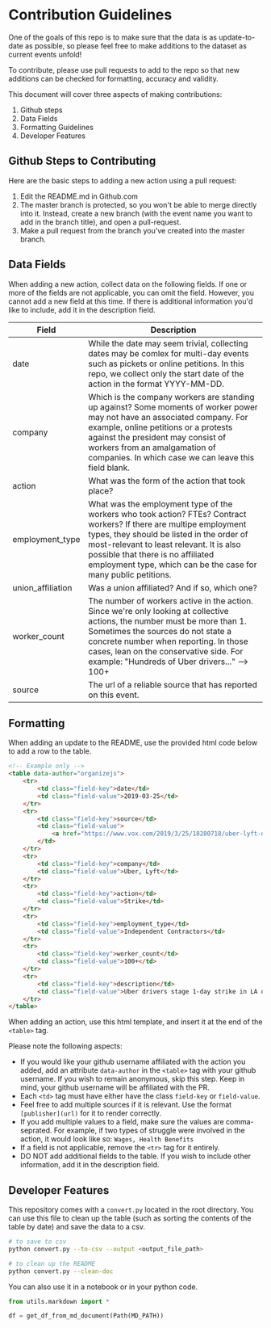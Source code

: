 # Contribution Guidelines

One of the goals of this repo is to make sure that the data is as update-to-date as possible, so please feel free to make additions to the dataset as current events unfold!

To contribute, please use pull requests to add to the repo so that new additions can be checked for formatting, accuracy and validity.

This document will cover three aspects of making contributions:
1. Github steps
1. Data Fields
1. Formatting Guidelines
1. Developer Features

## Github Steps to Contributing
Here are the basic steps to adding a new action using a pull request:
1. Edit the README.md in Github.com
1. The master branch is protected, so you won't be able to merge directly into
   it. Instead, create a new branch (with the event name you want to add in
   the branch title), and open a pull-request.
1. Make a pull request from the branch you've created into the master branch.

## Data Fields

When adding a new action, collect data on the following fields. If one or more
of the fields are not applicable, you can omit the field. However, you cannot
add a new field at this time. If there is additional information you'd like to
include, add it in the description field.

| Field | Description |
| --- | --- |
| date | While the date may seem trivial, collecting dates may be comlex for multi-day events such as pickets or online petitions. In this repo, we collect only the start date of the action in the format YYYY-MM-DD. |
| company | Which is the company workers are standing up against? Some moments of worker power may not have an associated company. For example, online petitions or a protests against the president may consist of workers from an amalgamation of companies. In which case we can leave this field blank. |
| action | What was the form of the action that took place? |
| employment_type | What was the employment type of the workers who took action? FTEs? Contract workers? If there are multipe employment types, they should be listed in the order of most-relevant to least relevant. It is also possible that there is no affiliated employment type, which can be the case for many public petitions. |
| union_affiliation | Was a union affiliated? And if so, which one? |
| worker_count | The number of workers active in the action. Since we're only looking at collective actions, the number must be more than 1. Sometimes the sources do not state a concrete number when reporting. In those cases, lean on the conservative side. For example: "Hundreds of Uber drivers..." --> 100+ |
| source | The url of a reliable source that has reported on this event. |

## Formatting
When adding an update to the README, use the provided html code below to add a
row to the table.

```html
<!-- Example only -->
<table data-author="organizejs">
    <tr>
        <td class="field-key">date</td>
        <td class="field-value">2019-03-25</td>
    </tr>
    <tr>
        <td class="field-key">source</td>
        <td class="field-value">
            <a href="https://www.vox.com/2019/3/25/18280718/uber-lyft-drivers-strike-la-los-angeles">Vox</a>
        </td>
    </tr>
    <tr>
        <td class="field-key">company</td>
        <td class="field-value">Uber, Lyft</td>
    </tr>
    <tr>
        <td class="field-key">action</td>
        <td class="field-value">Strike</td>
    </tr>
    <tr>
        <td class="field-key">employment_type</td>
        <td class="field-value">Independent Contractors</td>
    </tr>
    <tr>
        <td class="field-key">worker_count</td>
        <td class="field-value">100+</td>
    </tr>
    <tr>
        <td class="field-key">description</td>
        <td class="field-value">Uber drivers stage 1-day strike in LA over cut reduction, Lyft drivers join</td>
    </tr>
</table>
```
When adding an action, use this html template, and insert it at the end of the `<table>` tag.

Please note the following aspects:
- If you would like your github username affiliated with the action you added,
  add an attribute `data-author` in the `<table>` tag with your github username.
  If you wish to remain anonymous, skip this step. Keep in mind, your github
  username will be affiliated with the PR.
- Each `<td>` tag must have either have the class `field-key` or `field-value`.
- Feel free to add multiple sources if it is relevant. Use the format
  `[publisher](url)` for it to render correctly.
- If you add multiple values to a field, make sure the values are
  comma-seprated. For example, if two types of struggle were involved in the action,
  it would look like so: `Wages, Health Benefits`
- If a field is not applicable, remove the `<tr>` tag for it entirely.
- DO NOT add additional fields to the table. If you wish to include other
  information, add it in the description field.

## Developer Features

This repository comes with a `convert.py` located in the root directory. You can
use this file to clean up the table (such as sorting the contents of the table by
date) and save the data to a csv.

```sh
# to save to csv
python convert.py --to-csv --output <output_file_path>

# to clean up the README
python convert.py --clean-doc
```

You can also use it in a notebook or in your python code.

```python
from utils.markdown import *

df = get_df_from_md_document(Path(MD_PATH))
```
